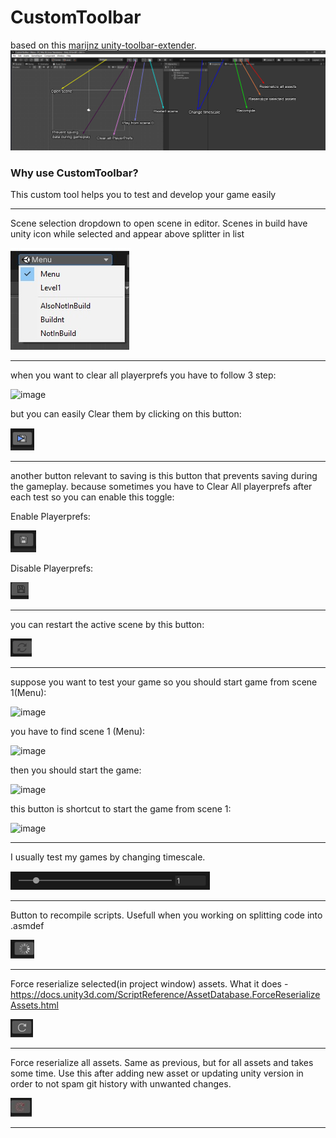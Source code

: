 # CustomToolbar
based on this [marijnz unity-toolbar-extender](https://github.com/marijnz/unity-toolbar-extender). 
![image](_readme/all.jpg)


### Why use CustomToolbar?
This custom tool helps you to test and develop your game easily

____________
Scene selection dropdown to open scene in editor. Scenes in build have unity icon while selected and appear above splitter in list

![image](_readme/SceneSelect.jpg)
____________

when you want to clear all playerprefs you have to follow 3 step:

![image](https://user-images.githubusercontent.com/16706911/68548191-52dd4c80-03ff-11ea-85b6-e9899ab04c34.jpg)

but you can easily Clear them by clicking on this button:

![image](_readme/btnClearPrefs.jpg)
____________

another button relevant to saving is this button that prevents saving during the gameplay. because sometimes you have to Clear All playerprefs after each test so you can enable this toggle:

Enable Playerprefs:

![image](_readme/btnDisablePrefs.jpg)

Disable Playerprefs:

![image](_readme/btnDisablePrefsInactive.jpg)
____________

you can restart the active scene by this button:

![image](_readme/btnRestartScene.jpg)
____________

suppose you want to test your game so you should start game from scene 1(Menu):

![image](https://user-images.githubusercontent.com/16706911/68548295-8371b600-0400-11ea-8737-a9da3d555df0.png)

you have to find scene 1 (Menu):

![image](https://user-images.githubusercontent.com/16706911/68548309-c2a00700-0400-11ea-9740-128368bd801a.png)

then you should start the game:

![image](https://user-images.githubusercontent.com/16706911/68548331-eebb8800-0400-11ea-9c22-6f28922e76ae.png)

this button is shortcut to start the game from scene 1:

![image](btnFirstScene.jpg)
____________

I usually test my games by changing timescale.

![image](_readme/timescale.jpg)
____________

Button to recompile scripts. Usefull when you working on splitting code into .asmdef

![image](_readme/btnRecompile.jpg)
____________

Force reserialize selected(in project window) assets. What it does - https://docs.unity3d.com/ScriptReference/AssetDatabase.ForceReserializeAssets.html

![image](_readme/btnReserializeSelected.jpg)
____________

Force reserialize all assets. Same as previous, but for all assets and takes some time. Use this after adding new asset or updating unity version in order to not spam git history with unwanted changes.

![image](_readme/btnReserializeAll.jpg)
____________
